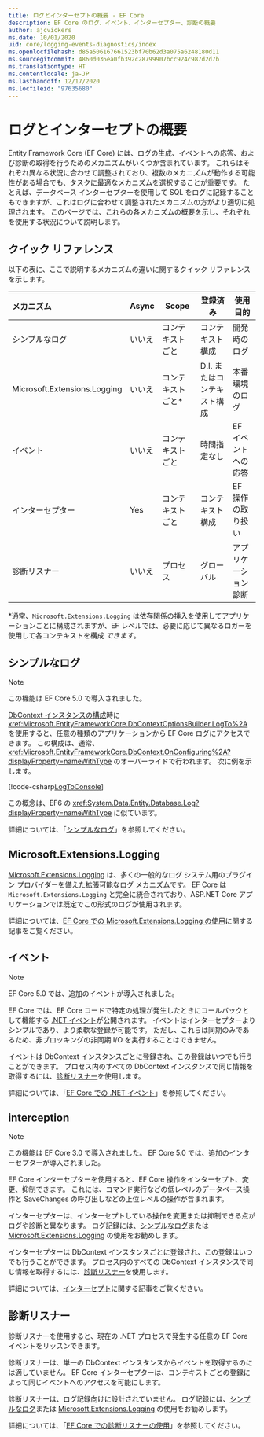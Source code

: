 ```yaml
---
title: ログとインターセプトの概要 - EF Core
description: EF Core のログ、イベント、インターセプター、診断の概要
author: ajcvickers
ms.date: 10/01/2020
uid: core/logging-events-diagnostics/index
ms.openlocfilehash: d85a506167661523bf70b62d3a075a6248180d11
ms.sourcegitcommit: 4860d036ea0fb392c28799907bcc924c987d2d7b
ms.translationtype: HT
ms.contentlocale: ja-JP
ms.lasthandoff: 12/17/2020
ms.locfileid: "97635680"
---
```

# <a name="overview-of-logging-and-interception"></a>ログとインターセプトの概要

Entity Framework Core (EF Core) には、ログの生成、イベントへの応答、および診断の取得を行うためのメカニズムがいくつか含まれています。 これらはそれぞれ異なる状況に合わせて調整されており、複数のメカニズムが動作する可能性がある場合でも、タスクに最適なメカニズムを選択することが重要です。 たとえば、データベース インターセプターを使用して SQL をログに記録することもできますが、これはログに合わせて調整されたメカニズムの方がより適切に処理されます。 このページでは、これらの各メカニズムの概要を示し、それぞれを使用する状況について説明します。

## <a name="quick-reference"></a>クイック リファレンス

以下の表に、ここで説明するメカニズムの違いに関するクイック リファレンスを示します。

| メカニズム |  Async | Scope | 登録済み | 使用目的
|:----------|--------|-------|------------|-------------
| シンプルなログ | いいえ | コンテキストごと | コンテキスト構成 | 開発時のログ
| Microsoft.Extensions.Logging | いいえ | コンテキストごと* | D.I. またはコンテキスト構成 | 本番環境のログ
| イベント | いいえ | コンテキストごと | 時間指定なし | EF イベントへの応答
| インターセプター | Yes | コンテキストごと | コンテキスト構成 | EF 操作の取り扱い
| 診断リスナー | いいえ | プロセス | グローバル | アプリケーション診断

*通常、`Microsoft.Extensions.Logging` は依存関係の挿入を使用してアプリケーションごとに構成されますが、EF レベルでは、必要に応じて異なるロガーを使用して各コンテキストを構成 _できます_。

## <a name="simple-logging"></a>シンプルなログ

> [!NOTE]
> この機能は EF Core 5.0 で導入されました。

[DbContext インスタンスの構成](xref:core/dbcontext-configuration/index)時に <xref:Microsoft.EntityFrameworkCore.DbContextOptionsBuilder.LogTo%2A> を使用すると、任意の種類のアプリケーションから EF Core ログにアクセスできます。 この構成は、通常、<xref:Microsoft.EntityFrameworkCore.DbContext.OnConfiguring%2A?displayProperty=nameWithType> のオーバーライドで行われます。 次に例を示します。

<!--
    protected override void OnConfiguring(DbContextOptionsBuilder optionsBuilder)
        => optionsBuilder.LogTo(Console.WriteLine);
-->
[!code-csharp[LogToConsole](../../../samples/core/Miscellaneous/Logging/SimpleLogging/Program.cs?name=LogToConsole)]

この概念は、EF6 の <xref:System.Data.Entity.Database.Log?displayProperty=nameWithType> に似ています。

詳細については、「[シンプルなログ](xref:core/logging-events-diagnostics/simple-logging)」を参照してください。

## <a name="microsoftextensionslogging"></a>Microsoft.Extensions.Logging

[Microsoft.Extensions.Logging](/dotnet/core/extensions/logging) は、多くの一般的なログ システム用のプラグイン プロバイダーを備えた拡張可能なログ メカニズムです。 EF Core は `Microsoft.Extensions.Logging` と完全に統合されており、ASP.NET Core アプリケーションでは既定でこの形式のログが使用されます。

詳細については、[EF Core での Microsoft.Extensions.Logging の使用](xref:core/logging-events-diagnostics/extensions-logging)に関する記事をご覧ください。

## <a name="events"></a>イベント

> [!NOTE]
> EF Core 5.0 では、追加のイベントが導入されました。

EF Core では、EF Core コードで特定の処理が発生したときにコールバックとして機能する [.NET イベント](/dotnet/standard/events/)が公開されます。 イベントはインターセプターよりシンプルであり、より柔軟な登録が可能です。 ただし、これらは同期のみであるため、非ブロッキングの非同期 I/O を実行することはできません。

イベントは DbContext インスタンスごとに登録され、この登録はいつでも行うことができます。 プロセス内のすべての DbContext インスタンスで同じ情報を取得するには、[診断リスナー](xref:core/logging-events-diagnostics/diagnostic-listeners)を使用します。

詳細については、「[EF Core での .NET イベント](xref:core/logging-events-diagnostics/events)」を参照してください。

## <a name="interception"></a>interception

> [!NOTE]
> この機能は EF Core 3.0 で導入されました。 EF Core 5.0 では、追加のインターセプターが導入されました。

EF Core インターセプターを使用すると、EF Core 操作をインターセプト、変更、抑制できます。 これには、コマンド実行などの低レベルのデータベース操作と SaveChanges の呼び出しなどの上位レベルの操作が含まれます。

インターセプターは、インターセプトしている操作を変更または抑制できる点がログや診断と異なります。 ログ記録には、[シンプルなログ](xref:core/logging-events-diagnostics/simple-logging)または [Microsoft.Extensions.Logging](xref:core/logging-events-diagnostics/extensions-logging) の使用をお勧めします。

インターセプターは DbContext インスタンスごとに登録され、この登録はいつでも行うことができます。 プロセス内のすべての DbContext インスタンスで同じ情報を取得するには、[診断リスナー](xref:core/logging-events-diagnostics/diagnostic-listeners)を使用します。

詳細については、[インターセプト](xref:core/logging-events-diagnostics/interceptors)に関する記事をご覧ください。

## <a name="diagnostic-listeners"></a>診断リスナー

診断リスナーを使用すると、現在の .NET プロセスで発生する任意の EF Core イベントをリッスンできます。

診断リスナーは、単一の DbContext インスタンスからイベントを取得するのには適していません。 EF Core インターセプターは、コンテキストごとの登録によって同じイベントへのアクセスを可能にします。

診断リスナーは、ログ記録向けに設計されていません。 ログ記録には、[シンプルなログ](xref:core/logging-events-diagnostics/simple-logging)または [Microsoft.Extensions.Logging](xref:core/logging-events-diagnostics/extensions-logging) の使用をお勧めします。

詳細については、「[EF Core での診断リスナーの使用](xref:core/logging-events-diagnostics/diagnostic-listeners)」を参照してください。
